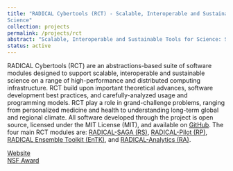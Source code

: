 ```yaml
---
title: "RADICAL Cybertools (RCT) - Scalable, Interoperable and Sustainable Tools for
Science"
collection: projects
permalink: /projects/rct
abstract: "Scalable, Interoperable and Sustainable Tools for Science: Supporting scalable, interoperable and sustainable science on a range of high-performance and distributed computing infrastructures."
status: active
---
```


RADICAL Cybertools (RCT) are an abstractions-based suite of software modules designed to support scalable, interoperable and sustainable science on a range of high-performance and distributed computing infrastructure. RCT build upon important theoretical advances, software development best practices, and carefully-analyzed usage and programming models. RCT play a role in grand-challenge problems, ranging from personalized medicine and health to understanding long-term global and regional climate. All software developed through the project is open source, licensed under the MIT License (MIT), and available on <a href="https://github.com/radical-cybertools">GitHub</a>. The four main RCT modules are: <a href="https://github.com/radical-cybertools/saga-python">RADICAL-SAGA (RS)</a>, <a href="https://github.com/radical-cybertools/radical.pilot">RADICAL-Pilot (RP)</a>, <a href="https://github.com/radical-cybertools/radical.entk">RADICAL Ensemble Toolkit (EnTK)</a>, and <a href="https://github.com/radical-cybertools/radical.analytics">RADICAL-Analytics (RA)</a>.

<a href="https://radical-cybertools.github.io/"><i></i>Website</a><br>
<a href="https://www.nsf.gov/awardsearch/showAward?AWD_ID=1440677"><i class="fa fa-nsf"></i>NSF Award</a>
